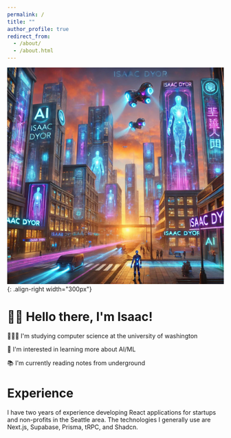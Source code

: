 ```yaml
---
permalink: /
title: ""
author_profile: true
redirect_from:
  - /about/
  - /about.html
---
```


![Sick image](/images/ai-isaac.png){: .align-right width="300px"}

# 👋🏼 Hello there, I'm Isaac!

👨🏻‍💻 I'm studying computer science at the university of washington

🔬 I'm interested in learning more about AI/ML

📚 I'm currently reading notes from underground

# Experience

I have two years of experience developing React applications for startups and non-profits in the Seattle area. The technologies I generally use are Next.js, Supabase, Prisma, tRPC, and Shadcn.
